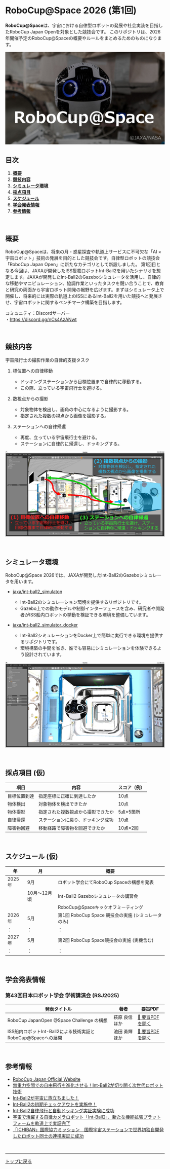 # RoboCup@Space 2026 (第1回)

**RoboCup@Space**は、宇宙における自律型ロボットの発展や社会実装を目指したRoboCup Japan Openを対象とした競技会です。
このリポジトリは、2026年開催予定のRoboCup@Spaceの概要やルールをまとめるためのものになります。

![RoboCup@Space Logo](img/robocup_space.jpg)

## 目次
1. [**概要**](#概要)
2. [**競技内容**](#競技内容)
3. [**シミュレータ環境**](#シミュレータ環境)
4. [**採点項目**](#採点項目-仮)
5. [**スケジュール**](#スケジュール-仮)
6. [**学会発表情報**](#学会発表情報)
7. [**参考情報**](#参考情報)

<br>

## 概要
RoboCup@Spaceは、将来の月・惑星探査や軌道上サービスに不可欠な「AI × 宇宙ロボット」技術の発展を目的とした競技会です。自律型ロボットの競技会「RoboCup Japan Open」に新たなカテゴリとして新設しました。
第1回目となる今回は、JAXAが開発したISS搭載ロボットInt-Ball2を用いたシナリオを想定します。JAXAが開発したInt-Ball2のGazeboシミュレータを活用し、自律的な移動やマニピュレーション、協調作業といったタスクを競い合うことで、教育と研究の両面から宇宙ロボット開発の裾野を広げます。まずはシミュレータ上で開催し、将来的には実際の軌道上のISSにあるInt-Ball2を用いた競技へと発展させ、宇宙ロボットに関するベンチマーク構築を目指します。

コミュニティ：Discordサーバー <br>
・https://discord.gg/nCs4AzANwt

<br>

## 競技内容

宇宙飛行士の撮影作業の自律的支援タスク
1. 標位置への自律移動
   - ドッキングステーションから目標位置まで自律的に移動する。
   - この際、立っている宇宙飛行士を避ける。

2. 数視点からの撮影
   - 対象物体を検出し，画角の中心になるように撮影する。
   - 指定された複数の視点から画像を撮影する。

3. ステーションへの自律帰還
   - 再度、立っている宇宙飛行士を避ける。
   - ステーションに自律的に帰還し、ドッキングする。

![RoboCup@Space Logo](img/robocup_space_task1.jpg)

<br>

## シミュレータ環境
RoboCup@Space 2026では、JAXAが開発したInt-Ball2のGazeboシミュレータを用います。

- [jaxa/int-ball2_simulaton](https://github.com/jaxa/int-ball2_simulaton)  
  - Int-Ball2のシミュレーション環境を提供するリポジトリです。  
  - Gazebo上での動作モデルや制御インターフェースを含み、研究者や開発者がISS船内ロボットの挙動を検証できる環境を整備しています。

- [jaxa/int-ball2_simulator_docker](https://github.com/jaxa/int-ball2_simulator_docker)  
  - Int-Ball2シミュレーションをDocker上で簡単に実行できる環境を提供するリポジトリです。  
  - 環境構築の手間を省き、誰でも容易にシミュレーションを体験できるよう設計されています。

![RoboCup@Space Logo](img/intball2_gazebo.jpg)

<br>

## 採点項目 (仮)

| 項目       | 内容                                      | スコア（例）   |
|------------|------------------------------------------|----------------|
| 目標位置到達 | 指定座標に正確に到達したか                 | 10点           |
| 物体検出   | 対象物体を検出できたか                      | 10点           |
| 物体撮影   | 指定された複数視点から撮影できたか           | 5点×5箇所      |
| 自律帰還   | ステーションに戻り、ドッキング成功           | 10点           |
| 障害物回避 | 移動経路で障害物を回避できたか               | 10点×2回       |

<br>

## スケジュール (仮)

| 年     | 月          | 概要                                                               |
|--------|-------------|-------------------------------------------------------------------|
| 2025年 | 9月         | ロボット学会にてRoboCup Spaceの構想を発表                            |
|        | 10月～12月頃 | Int-Ball2 Gazeboシミュレータの講習会                                |
|        |             | RoboCup@Spaceキックオフミーティング                                 |
| 2026年 | 5月         | 第1回 RoboCup Space 競技会の実施 (シミュレータのみ)                   |
| ：     | ：          | ：                                                                 |
| 2027年 | 5月         | 第2回 RoboCup Space競技会の実施 (実機含む)                           |
| ：     | ：          | ：                                                                 |

<br>


## 学会発表情報

### 第43回日本ロボット学会 学術講演会 (RSJ2025)

| 発表タイトル | 著者 | 要旨PDF |
|--------------|------|---------|
| RoboCup JapanOpen @Space Challenge の構想 | 萩原 良信 ほか | [📄 要旨PDFを開く](docs/1I1-03.pdf) |
| ISS船内ロボットInt-Ball2による技術実証とRoboCup@Spaceへの展開 | 池田 勇輝 ほか | [📄 要旨PDFを開く](docs/1I1-04.pdf) |

<br>

## 参考情報
- [RoboCup Japan Official Website](https://www.robocup.or.jp/)
- [無重力空間での自由飛行を進化させる！Int-Ball2が切り開く次世代ロボット技術](https://youtu.be/scgxLm3BY4k)
- [Int-Ball2が宇宙に旅立ちました！](https://humans-in-space.jaxa.jp/news/detail/003155.html)
- [Int-Ball2の初期チェックアウトを実施中！](https://humans-in-space.jaxa.jp/news/detail/003518.html)
- [Int-Ball2自律飛行と自動ドッキング実証実験に成功](https://www.kenkai.jaxa.jp/research/innovation/intball2.html)
- [宇宙で活躍する自律カメラロボット「Int-Ball2」、新たな機能拡張プラットフォームを軌道上で実証完了](https://humans-in-space.jaxa.jp/biz-lab/news/detail/004741.html)
- [「ICHIBAN」国際協力ミッション　国際宇宙ステーションで世界初独自開発したロボット同士の連携実証に成功](https://www.jaxa.jp/press/2025/07/20250731-1_j.html)

<br>

---

[トップに戻る](#robocupspace-2026-第1回)
